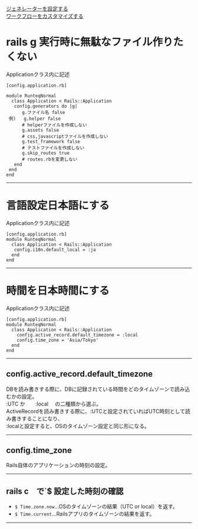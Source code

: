 [ジェネレーターを設定する](https://railsguides.jp/configuring.html#%E3%82%B8%E3%82%A7%E3%83%8D%E3%83%AC%E3%83%BC%E3%82%BF%E3%82%92%E8%A8%AD%E5%AE%9A%E3%81%99%E3%82%8B)      
[ワークフローをカスタマイズする](https://railsguides.jp/generators.html#%E3%83%AF%E3%83%BC%E3%82%AF%E3%83%95%E3%83%AD%E3%83%BC%E3%82%92%E3%82%AB%E3%82%B9%E3%82%BF%E3%83%9E%E3%82%A4%E3%82%BA%E3%81%99%E3%82%8B)
# rails g 実行時に無駄なファイル作りたくない
Applicationクラス内に記述
~~~
[config.application.rb]

module RunteqNormal
  class Application < Rails::Application
   config.generators do |g|
      g.ファイル名 false
 例)   g.helper false　
      # helperファイルを作成しない
      g.assets false
      # css,javascriptファイルを作成しない
      g.test_framework false
      # テストファイルを作成しない
      g.skip_routes true
      # routes.rbを変更しない
   end
 end
end
~~~
***

# 言語設定日本語にする
Applicationクラス内に記述
~~~
[config.application.rb]
module RunteqNormal
  class Application < Rails::Application
   config.i18n.default_local = :ja
  end
end
~~~
***

# 時間を日本時間にする
Applicationクラス内に記述
~~~
[config.application.rb]
module RunteqNormal
  class Application < Rails::Application
    config.active_record.default_timezone = :local 
    config.time_zone = 'Asia/Tokyo'
  end
end
~~~
***

## config.active_record.default_timezone
DBを読み書きする際に、DBに記録されている時間をどのタイムゾーンで読み込むかの設定。   
:UTC か　　:local 　の二種類から選ぶ。   
ActiveRecordを読み書きする際に、:UTCと設定されていればUTC時刻として読み書きすることになり、   
:localと設定すると、OSのタイムゾーン設定と同じ形になる。
***

## config.time_zone
Rails自体のアプリケーションの時刻の設定。
***

## rails c　で`$ 設定した時刻の確認
- `$ Time.zone.now`...OSのタイムゾーンの結果（UTC or local）を返す。
- `$ Time.current`...Railsアプリのタイムゾーンの結果を返す。
***
